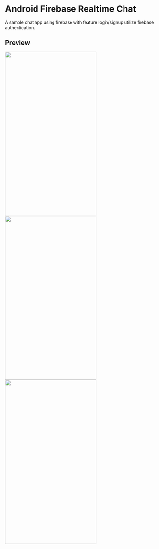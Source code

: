 # Android Firebase Realtime Chat
A sample chat app using firebase with feature login/signup utilize firebase authentication.
## Preview
<img src="https://github.com/rohmts/RealtimeChat/blob/master/screenshots/login-screen.png" width="300" height="540"> <img src="https://github.com/rohmts/RealtimeChat/blob/master/screenshots/sign-up.png" width="300" height="540">
<img src="https://github.com/rohmts/RealtimeChat/blob/master/screenshots/chat.png" width="300" height="540">
